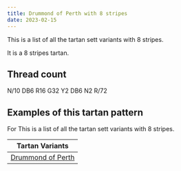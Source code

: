 ```yaml
---
title: Drummond of Perth with 8 stripes
date: 2023-02-15
---
```

This is a list of all the tartan sett variants with 8 stripes.

It is a 8 stripes tartan.


## Thread count
N/10 DB6 R16 G32 Y2 DB6 N2 R/72

## Examples of this tartan pattern
For This is a list of all the tartan sett variants with 8 stripes.

| Tartan Variants |
|---------------|
| [Drummond of Perth](/variants/n/10/db6/r16/g32/y2/db6/n2/r/72-db000064-g004c00-nd0d0d0-rc80000-yffc800/)||
